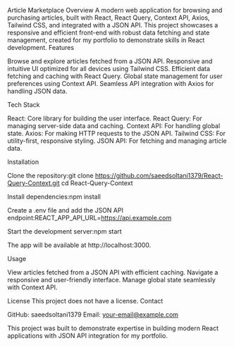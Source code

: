 Article Marketplace
Overview
A modern web application for browsing and purchasing articles, built with React, React Query, Context API, Axios, Tailwind CSS, and integrated with a JSON API. This project showcases a responsive and efficient front-end with robust data fetching and state management, created for my portfolio to demonstrate skills in React development.
Features

Browse and explore articles fetched from a JSON API.
Responsive and intuitive UI optimized for all devices using Tailwind CSS.
Efficient data fetching and caching with React Query.
Global state management for user preferences using Context API.
Seamless API integration with Axios for handling JSON data.

Tech Stack

React: Core library for building the user interface.
React Query: For managing server-side data and caching.
Context API: For handling global state.
Axios: For making HTTP requests to the JSON API.
Tailwind CSS: For utility-first, responsive styling.
JSON API: For fetching and managing article data.

Installation

Clone the repository:git clone https://github.com/saeedsoltani1379/React-Query-Context.git
cd React-Query-Context


Install dependencies:npm install


Create a .env file and add the JSON API endpoint:REACT_APP_API_URL=https://api.example.com


Start the development server:npm start

The app will be available at http://localhost:3000.

Usage

View articles fetched from a JSON API with efficient caching.
Navigate a responsive and user-friendly interface.
Manage global state seamlessly with Context API.

License
This project does not have a license.
Contact

GitHub: saeedsoltani1379
Email: your-email@example.com


This project was built to demonstrate expertise in building modern React applications with JSON API integration for my portfolio.
